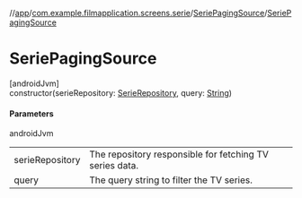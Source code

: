 //[app](../../../index.md)/[com.example.filmapplication.screens.serie](../index.md)/[SeriePagingSource](index.md)/[SeriePagingSource](-serie-paging-source.md)

# SeriePagingSource

[androidJvm]\
constructor(serieRepository: [SerieRepository](../../com.example.filmapplication.repository/-serie-repository/index.md), query: [String](https://kotlinlang.org/api/latest/jvm/stdlib/kotlin/-string/index.html))

#### Parameters

androidJvm

| | |
|---|---|
| serieRepository | The repository responsible for fetching TV series data. |
| query | The query string to filter the TV series. |
